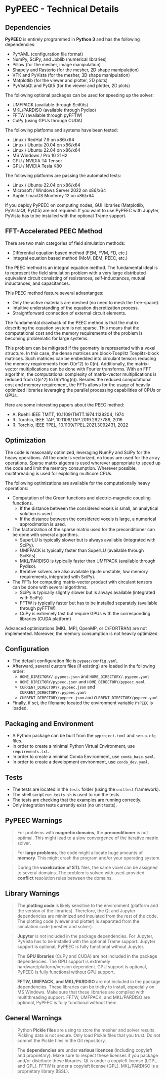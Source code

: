 # PyPEEC - Technical Details

## Dependencies

**PyPEEC** is entirely programmed in **Python 3** and has the following dependencies:
* PyYAML (configuration file format)
* NumPy, SciPy, and Joblib (numerical libraries)
* Pillow (for the mesher, image manipulation)
* Shapely and Rasterio (for the mesher, 2D shape manipulation)
* VTK and PyVista (for the mesher, 3D shape manipulation)
* Matplotlib (for the viewer and plotter, 2D plots)
* PyVistaQt and PyQt5 (for the viewer and plotter, 2D plots)

The following optional packages can be used for speeding up the solver:
* UMFPACK (available through SciKits)
* MKL/PARDISO (available through Pydiso)
* FFTW (available through pyFFTW)
* CuPy (using GPUs through CUDA)

The following platforms and systems have been tested:
* Linux / RedHat 7.9 on x86/x64
* Linux / Ubuntu 20.04 on x86/x64
* Linux / Ubuntu 22.04 on x86/x64
* MS Windows / Pro 10 21H2
* GPU / NVIDIA T4 Tensor
* GPU / NVIDIA Tesla K80

The following platforms are passing the automated tests:
* Linux / Ubuntu 22.04 on x86/x64
* Microsoft / Windows Server 2022 on x86/x64
* Apple / macOS Monterey 12 on x86/x64

If you deploy PyPEEC on computing nodes, GUI libraries (Matplotlib, PyVistaQt, PyQt5) are not required.
If you want to use PyPEEC with Jupyter, PyVista has to be installed with the optional Trame support.

## FFT-Accelerated PEEC Method

There are two main categories of field simulation methods:
* Differential equation based method (FEM, FVM, FD, etc.)
* Integral equation based method (MoM, BEM, PEEC, etc.)

The PEEC method is an integral equation method. The fundamental ideal is to represent
the field simulation problem with a very large distributed equivalent circuit consisting
of resistances, self-inductances, mutual inductances, and capacitances.

This PEEC method feature several advantanges:
* Only the active materials are meshed (no need to mesh the free-space).
* Intuitive understanding of the equation discretization process.
* Straightforward connection of external circuit elements.

The fundamental drawback of the PEEC method is that the matrix describing the
equation system is not sparse. This means that the computational cost and the
memory requirements of the problem is becoming problematic for large systems. 

This problem can be mitigated if the geometry is represented with a voxel structure. 
In this case, the dense matrices are block-Toeplitz Toeplitz-block matrices. 
Such matrices can be embedded into circulant tensors reducing the memory requirements
from O(n^2) to 0(n). Additionally, the matrix-vector multiplications can be done
with Fourier transforms. With an FFT algorithm, the computational complexity of
matrix-vector multiplications is reduced from O(n^2) to 0(n*log(n)). Besides the reduced
computational cost and memory requirement, the FFTs allows for the usage of heavily 
optimized libraries leveraging the parallel processing capabilities of CPUs or GPUs.

Here are some interesting papers about the PEEC method:
* A. Ruehli IEEE TMTT, 10.1109/TMTT.1974.1128204, 1974
* R. Torchio, IEEE TAP, 10.1109/TAP.2019.2927789, 2019
* R. Torchio, IEEE TPEL, 10.1109/TPEL.2021.3092431, 2022

## Optimization

The code is reasonably optimized, leveraging NumPy and SciPy for the heavy operations.
All the code is vectorized, no loops are used for the array operations.
Sparse matrix algebra is used wherever appropriate to speed up the code and limit the memory consumption.
Wherever possible, multithreading is used for exploiting multicore CPUs.

The following optimizations are available for the computationally heavy operations:
* Computation of the Green functions and electric-magnetic coupling functions.
  * If the distance between the considered voxels is small, an analytical solution is used.
  * If the distance between the considered voxels is large, a numerical approximation is used.
* The factorization of the sparse matrix used for the preconditioner can be done with several algorithms.
  * SuperLU is typically slower but is always available (integrated with SciPy).
  * UMFPACK is typically faster than SuperLU (available through SciKits).
  * MKL/PARDISO is typically faster than UMFPACK (available through Pydiso).
  * Iterative solvers are also available (quite unstable, low memory requirements, integrated with SciPy).
* The FFTs for computing matrix-vector product with circulant tensors can be done with several algorithms.
  * SciPy is typically slightly slower but is always available (integrated with SciPy)
  * FFTW is typically faster but has to be installed separately (available through pyFFTW)
  * CuPy is extremely fast but require GPUs with the corresponding libraries (CUDA platform)

Advanced optimizations (MKL, MPI, OpenMP, or C/FORTRAN) are not implemented.
Moreover, the memory consumption is not heavily optimized.

## Configuration

* The default configuration file is `pypeec/config.yaml`.
* Afterward, several custom files (if existing) are loaded in the following order:
  * `HOME_DIRECTORY/.pypeec.json` and `HOME_DIRECTORY/.pypeec.yaml`
  * `HOME_DIRECTORY/pypeec.json` and `HOME_DIRECTORY/pypeec.yaml`
  * `CURRENT_DIRECTORY/.pypeec.json` and `CURRENT_DIRECTORY/.pypeec.yaml`
  * `CURRENT_DIRECTORY/pypeec.json` and `CURRENT_DIRECTORY/pypeec.yaml`
* Finally, if set, the filename located the environment variable `PYPEEC` is loaded.

## Packaging and Environment

* A Python package can be built from the `pyproject.toml` and `setup.cfg` files.
* In order to create a minimal Python Virtual Environment, use `requirements.txt`.
* In order to create a minimal Conda Environment, use `conda_base.yaml`.
* In order to create a development environment, use `conda_dev.yaml`.

## Tests

* The tests are located in the `tests` folder (using the `unittest` framework).
* The shell script `run_tests.sh` is used to run the tests.
* The tests are checking that the examples are running correctly.
* Only integration tests currently exist (no unit tests).

## PyPEEC Warnings

> For problems with **magnetic domains**, the **preconditioner** is not optimal.
> This might lead to a slow convergence of the iterative matrix solver.

> For **large problems**, the code might allocate huge amounts of **memory**.
> This might crash the program and/or your operating system.

> During the **voxelization of STL** files, the same voxel can be assigned to several domains.
> The problem is solved with used-provided **conflict** resolution rules between the domains.

## Library Warnings

> The **plotting code** is likely sensitive to the environment (platform and the version of the libraries).
> Therefore, the Qt and Jupyter dependencies are minimized and insulated from the rest of the code.
> The plotting code (viewer and plotter) is separated from the simulation code (mesher and solver).

> **Jupyter** is not included in the package dependencies.
> For Jupyter, PyVista has to be installed with the optional Trame support.
> Jupyter support is optional, PyPEEC is fully functional without Jupyter.

> The **GPU libraries** (CuPy and CUDA) are not included in the package dependencies.
> The GPU support is extremely hardware/platform/version dependent.
> GPU support is optional, PyPEEC is fully functional without GPU support.

> **FFTW, UMFPACK, and MKL/PARDISO** are not included in the package dependencies.
> These libraries can be tricky to install, especially on MS Windows.
> Make sure that these libraries are compiled with multithreading support.
> FFTW, UMFPACK, and MKL/PARDISO are optional, PyPEEC is fully functional without them.

## General Warnings

> Python **Pickle files** are using to store the mesher and solver results.
> Pickling data is not secure. 
> Only load Pickle files that you trust.
> Do not commit the Pickle files in the Git repository.

> The **dependencies** are under **various licences** (including copyleft and proprietary).
> Make sure to respect these licenses if you package and/or distribute these libraries.
> Qt is under a copyleft license (LGPL and GPL).
> FFTW is under a copyleft license (GPL).
> MKL/PARDISO is a proprietary library (ISSL).
